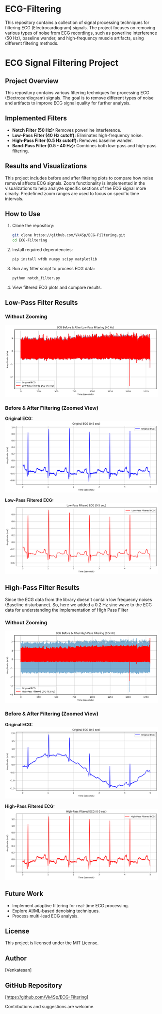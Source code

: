 # ECG-Filtering
This repository contains a collection of signal processing techniques for filtering ECG (Electrocardiogram) signals. The project focuses on removing various types of noise from ECG recordings, such as powerline interference (50 Hz), baseline wander, and high-frequency muscle artifacts, using different filtering methods.
# ECG Signal Filtering Project

## Project Overview
This repository contains various filtering techniques for processing ECG (Electrocardiogram) signals. The goal is to remove different types of noise and artifacts to improve ECG signal quality for further analysis.

## Implemented Filters
- **Notch Filter (50 Hz):** Removes powerline interference.
- **Low-Pass Filter (40 Hz cutoff):** Eliminates high-frequency noise.
- **High-Pass Filter (0.5 Hz cutoff):** Removes baseline wander.
- **Band-Pass Filter (0.5 - 40 Hz):** Combines both low-pass and high-pass filtering.

## Results and Visualizations
This project includes before and after filtering plots to compare how noise removal affects ECG signals. Zoom functionality is implemented in the visualizations to help analyze specific sections of the ECG signal more clearly. Predefined zoom ranges are used to focus on specific time intervals.

## How to Use
1. Clone the repository:
   ```bash
   git clone https://github.com/Vk4Sp/ECG-Filtering.git
   cd ECG-Filtering
   ```
2. Install required dependencies:
   ```bash
   pip install wfdb numpy scipy matplotlib
   ```
3. Run any filter script to process ECG data:
   ```bash
   python notch_filter.py
   ```
4. View filtered ECG plots and compare results.

## Low-Pass Filter Results 
### Without Zooming
![Without Zooming](result/results_without_zooming_lpf.png)

### Before & After Filtering (Zoomed View)  
**Original ECG:**  
![Original ECG](result/original_ecg.png)  

**Low-Pass Filtered ECG:**  
![Low-Pass Filtered ECG](result/low_pass_filtered.png)  

## High-Pass Filter Results
Since the ECG data from the library doesn't contain low frequecny noises (Baseline disturbance). 
So, here we added a 0.2 Hz sine wave to the ECG data for understanding the implementation of High Pass Filter

### Without Zooming
![Without Zooming](result/results_without_zooming_hpf.png)

### Before & After Filtering (Zoomed View)  
**Original ECG:**  
![Original ECG](result/original_ecg_hpf.png)  

**High-Pass Filtered ECG:**  
![High-Pass Filtered ECG](result/high_pass_filtered.png)  

## Future Work
- Implement adaptive filtering for real-time ECG processing.
- Explore AI/ML-based denoising techniques.
- Process multi-lead ECG analysis.

## License
This project is licensed under the MIT License.

## Author
[Venkatesan]

## GitHub Repository
[https://github.com/Vk4Sp/ECG-Filtering]

Contributions and suggestions are welcome.
